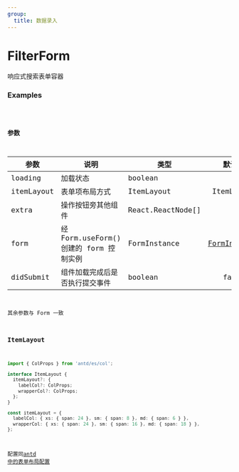```yaml
---
group:
  title: 数据录入
---
```


# FilterForm

响应式搜索表单容器

### Examples

<code src="../../src/filter-form/demo/demo.jsx" />

### 参数

| 参数       | 说明                                   | 类型              |                               默认值                                |
| ---------- | -------------------------------------- | ----------------- | :-----------------------------------------------------------------: |
| loading    | 加载状态                               | boolean           |                                  -                                  |
| itemLayout | 表单项布局方式                         | ItemLayout        |                             ItemLayout                              |
| extra      | 操作按钮旁其他组件                     | React.ReactNode[] |                                  -                                  |
| form       | 经 Form.useForm() 创建的 form 控制实例 | FormInstance      | [FormInstance](https://ant.design/components/form-cn/#FormInstance) |
| didSubmit  | 组件加载完成后是否执行提交事件         | boolean           |                                false                                |

其余参数与 Form 一致

### ItemLayout

```typescript
import { ColProps } from 'antd/es/col';

interface ItemLayout {
  itemLayout?: {
    labelCol?: ColProps;
    wrapperCol?: ColProps;
  };
}

const itemLayout = {
  labelCol: { xs: { span: 24 }, sm: { span: 8 }, md: { span: 6 } },
  wrapperCol: { xs: { span: 24 }, sm: { span: 16 }, md: { span: 18 } },
};
```

配置同[antd 中的表单布局配置](https://ant.design/components/form-cn/#API)
